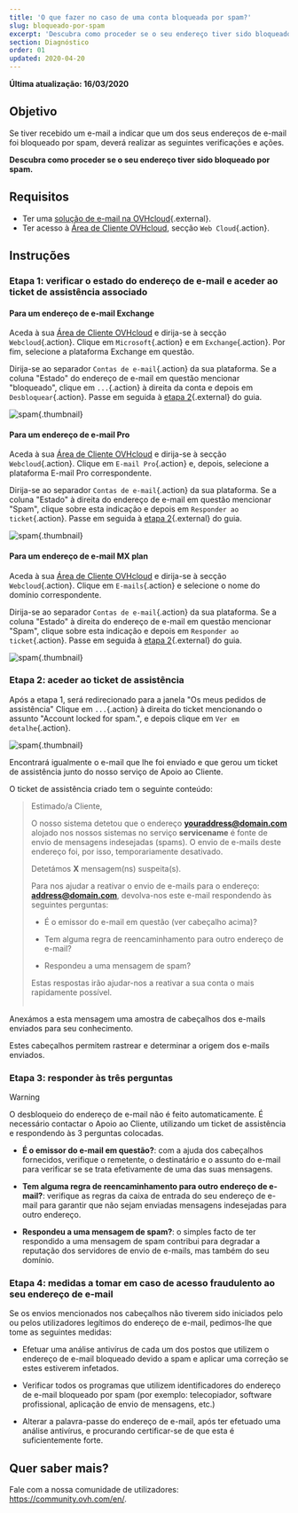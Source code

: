 ```yaml
---
title: 'O que fazer no caso de uma conta bloqueada por spam?'
slug: bloqueado-por-spam
excerpt: 'Descubra como proceder se o seu endereço tiver sido bloqueado por spam'
section: Diagnóstico
order: 01
updated: 2020-04-20
---
```


**Última atualização: 16/03/2020**

## Objetivo

Se tiver recebido um e-mail a indicar que um dos seus endereços de e-mail foi bloqueado por spam, deverá realizar as seguintes verificações e ações.

**Descubra como proceder se o seu endereço tiver sido bloqueado por spam.**

## Requisitos

- Ter uma [solução de e-mail na OVHcloud](https://www.ovhcloud.com/pt/emails/){.external}.
- Ter acesso à [Área de Cliente OVHcloud](https://www.ovh.com/auth/?action=gotomanager&from=https://www.ovh.pt/&ovhSubsidiary=pt), secção `Web Cloud`{.action}.

## Instruções

### Etapa 1: verificar o estado do endereço de e-mail e aceder ao ticket de assistência associado

#### Para um endereço de e-mail Exchange

Aceda à sua [Área de Cliente OVHcloud](https://www.ovh.com/auth/?action=gotomanager&from=https://www.ovh.pt/&ovhSubsidiary=pt) e dirija-se à secção `Webcloud`{.action}. Clique em `Microsoft`{.action} e em `Exchange`{.action}. Por fim, selecione a plataforma Exchange em questão.

Dirija-se ao separador `Contas de e-mail`{.action} da sua plataforma. Se a coluna "Estado" do endereço de e-mail em questão mencionar "bloqueado", clique em `...`{.action} à direita da conta e depois em `Desbloquear`{.action}. Passe em seguida à [etapa 2](./#etapa-2-aceder-ao-ticket-de-assistencia_1){.external} do guia.

![spam](images/blocked-for-SPAM-01-01.png){.thumbnail}

#### Para um endereço de e-mail Pro

Aceda à sua [Área de Cliente OVHcloud](https://www.ovh.com/auth/?action=gotomanager&from=https://www.ovh.pt/&ovhSubsidiary=pt) e dirija-se à secção `Webcloud`{.action}. Clique em `E-mail Pro`{.action} e, depois, selecione a plataforma E-mail Pro correspondente.

Dirija-se ao separador `Contas de e-mail`{.action} da sua plataforma. Se a coluna "Estado" à direita do endereço de e-mail em questão mencionar "Spam", clique sobre esta indicação e depois em `Responder ao ticket`{.action}. Passe em seguida à [etapa 2](./#etapa-2-aceder-ao-ticket-de-assistencia_1){.external} do guia.

![spam](images/blocked-for-SPAM-01-02.png){.thumbnail}

#### Para um endereço de e-mail MX plan

Aceda à sua [Área de Cliente OVHcloud](https://www.ovh.com/auth/?action=gotomanager&from=https://www.ovh.pt/&ovhSubsidiary=pt) e dirija-se à secção `Webcloud`{.action}. Clique em `E-mails`{.action} e selecione o nome do domínio correspondente.

Dirija-se ao separador `Contas de e-mail`{.action} da sua plataforma. Se a coluna "Estado" à direita do endereço de e-mail em questão mencionar "Spam", clique sobre esta indicação e depois em `Responder ao ticket`{.action}. Passe em seguida à [etapa 2](./#etapa-2-aceder-ao-ticket-de-assistencia_1){.external} do guia.

![spam](images/blocked-for-SPAM-01-03.png){.thumbnail}


### Etapa 2: aceder ao ticket de assistência

Após a etapa 1, será redirecionado para a janela "Os meus pedidos de assistência" Clique em `...`{.action} à direita do ticket mencionando o assunto "Account locked for spam.", e depois clique em `Ver em detalhe`{.action}. 

![spam](images/blocked-for-SPAM-02.png){.thumbnail}

Encontrará igualmente o e-mail que lhe foi enviado e que gerou um ticket de assistência junto do nosso serviço de Apoio ao Cliente.

O ticket de assistência criado tem o seguinte conteúdo:

> 
> Estimado/a Cliente,
>
> O nosso sistema detetou que o endereço **youraddress@domain.com** alojado nos nossos sistemas no serviço **servicename** é fonte de envio de mensagens indesejadas (spams).
> O envio de e-mails deste endereço foi, por isso, temporariamente desativado.
>
> Detetámos **X** mensagem(ns) suspeita(s).
>
> Para nos ajudar a reativar o envio de e-mails para o endereço: **address@domain.com**,
> devolva-nos este e-mail respondendo às seguintes perguntas:
>
> - É o emissor do e-mail em questão (ver cabeçalho acima)?
>
> - Tem alguma regra de reencaminhamento para outro endereço de e-mail?
>
> - Respondeu a uma mensagem de spam?
> 
> Estas respostas irão ajudar-nos a reativar a sua conta o mais rapidamente possível.
> <br>
> <br>
> 

Anexámos a esta mensagem uma amostra de cabeçalhos dos e-mails enviados para seu conhecimento.

Estes cabeçalhos permitem rastrear e determinar a origem dos e-mails enviados.

### Etapa 3: responder às três perguntas

> [!warning]
>
> O desbloqueio do endereço de e-mail não é feito automaticamente. É necessário contactar o Apoio ao Cliente, utilizando um ticket de assistência e respondendo às 3 perguntas colocadas.

- **É o emissor do e-mail em questão?**: com a ajuda dos cabeçalhos fornecidos, verifique o remetente, o destinatário e o assunto do e-mail para verificar se se trata efetivamente de uma das suas mensagens.

- **Tem alguma regra de reencaminhamento para outro endereço de e-mail?**: verifique as regras da caixa de entrada do seu endereço de e-mail para garantir que não sejam enviadas mensagens indesejadas para outro endereço.

- **Respondeu a uma mensagem de spam?**: o simples facto de ter respondido a uma mensagem de spam contribui para degradar a reputação dos servidores de envio de e-mails, mas também do seu domínio.    


### Etapa 4: medidas a tomar em caso de acesso fraudulento ao seu endereço de e-mail

Se os envios mencionados nos cabeçalhos não tiverem sido iniciados pelo ou pelos utilizadores legítimos do endereço de e-mail, pedimos-lhe que tome as seguintes medidas:

- Efetuar uma análise antivírus de cada um dos postos que utilizem o endereço de e-mail bloqueado devido a spam e aplicar uma correção se estes estiverem infetados. 

- Verificar todos os programas que utilizem identificadores do endereço de e-mail bloqueado por spam (por exemplo: telecopiador, software profissional, aplicação de envio de mensagens, etc.)

- Alterar a palavra-passe do endereço de e-mail, após ter efetuado uma análise antivírus, e procurando certificar-se de que esta é suficientemente forte.


## Quer saber mais?

Fale com a nossa comunidade de utilizadores: <https://community.ovh.com/en/>.